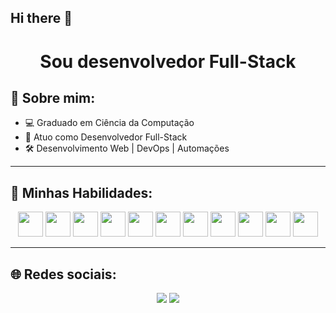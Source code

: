 ## Hi there 👋

<h1 align="center">Sou desenvolvedor Full-Stack</h1>

## 💬 Sobre mim:

- 💻 Graduado em Ciência da Computação  
- 🚀 Atuo como Desenvolvedor Full-Stack  
- 🛠 Desenvolvimento Web | DevOps | Automações

---

## 🧠 Minhas Habilidades:

<p align="center">
  <img src="https://cdn.jsdelivr.net/gh/devicons/devicon/icons/html5/html5-original.svg" height="40" />
  <img src="https://cdn.jsdelivr.net/gh/devicons/devicon/icons/css3/css3-original.svg" height="40" />
  <img src="https://cdn.jsdelivr.net/gh/devicons/devicon/icons/javascript/javascript-original.svg" height="40"/>
  <img src="https://cdn.jsdelivr.net/gh/devicons/devicon/icons/typescript/typescript-original.svg" height="40"/>
  <img src="https://cdn.jsdelivr.net/gh/devicons/devicon/icons/react/react-original.svg" height="40"/>
  <img src="https://cdn.jsdelivr.net/gh/devicons/devicon/icons/nextjs/nextjs-original.svg" height="40"/>
  <img src="https://cdn.jsdelivr.net/gh/devicons/devicon/icons/nodejs/nodejs-original.svg" height="40"/>
  <img src="https://cdn.jsdelivr.net/gh/devicons/devicon/icons/postgresql/postgresql-original.svg" height="40"/>
  <img src="https://cdn.jsdelivr.net/gh/devicons/devicon/icons/docker/docker-original.svg" height="40"/>
  <img src="https://cdn.jsdelivr.net/gh/devicons/devicon/icons/linux/linux-original.svg" height="40"/>
  <img src="https://cdn.jsdelivr.net/gh/devicons/devicon/icons/aws/aws-original.svg" height="40"/>
</p>

---


## 🌐 Redes sociais:

<p align="center">
  <a href="https://www.linkedin.com/in/felipe-do-carmo-69587118b"><img src="https://img.shields.io/badge/LinkedIn-0077B5?style=for-the-badge&logo=linkedin&logoColor=white"/></a>
  <a href="mailto:fcarmo072@gmail.com"><img src="https://img.shields.io/badge/Gmail-D14836?style=for-the-badge&logo=gmail&logoColor=white"/></a>
</p>

